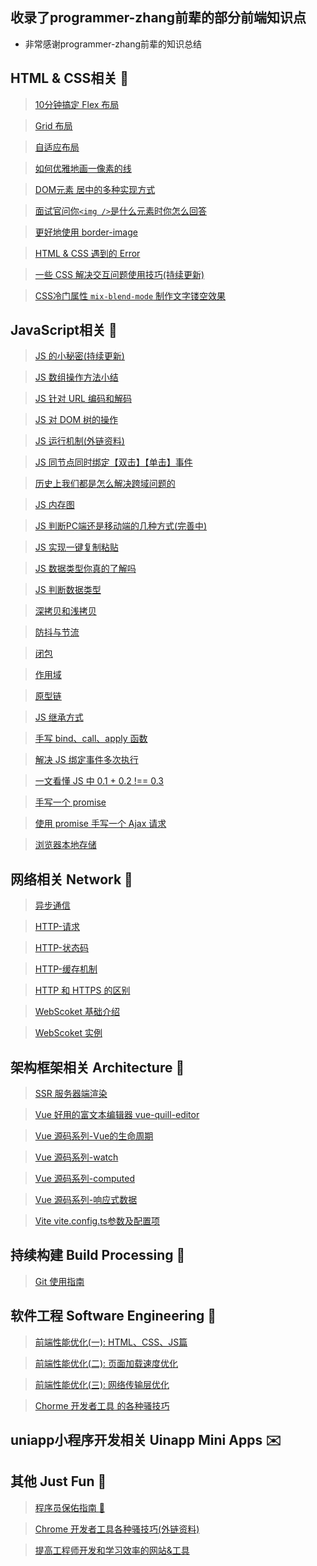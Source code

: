 ## 收录了programmer-zhang前辈的部分前端知识点
* 非常感谢programmer-zhang前辈的知识总结


## HTML & CSS相关 :european_castle:
> [10分钟搞定 Flex 布局](https://github.com/wshsh1996/front-end/blob/main/profiles/HTML%26CSS/flex%E5%B8%83%E5%B1%80.md)

> [Grid 布局](https://github.com/wshsh1996/front-end/blob/main/profiles/HTML%26CSS/grid%E5%B8%83%E5%B1%80.md)

> [自适应布局](https://github.com/wshsh1996/front-end/blob/main/profiles/HTML%26CSS/%E8%87%AA%E9%80%82%E5%BA%94%E5%B8%83%E5%B1%80.md)

> [如何优雅地画一像素的线](https://github.com/wshsh1996/front-end/blob/main/profiles/HTML%26CSS/css%E5%AE%9E%E7%8E%B01px%E7%9A%84%E7%BA%BF.md)

> [DOM元素 居中的多种实现方式](https://github.com/wshsh1996/front-end/blob/main/profiles/HTML%26CSS/%E5%AE%9E%E7%8E%B0%E6%B0%B4%E5%B9%B3%E5%9E%82%E7%9B%B4%E5%B1%85%E4%B8%AD%E5%A4%9A%E7%A7%8D%E6%96%B9%E5%BC%8F.md)

> [面试官问你`<img />`是什么元素时你怎么回答](https://github.com/wshsh1996/front-end/blob/main/profiles/HTML%26CSS/img%E6%98%AF%E4%BB%80%E4%B9%88%E5%85%83%E7%B4%A0.md)

> [更好地使用 border-image](https://github.com/wshsh1996/front-end/blob/main/profiles/HTML%26CSS/border-image%E8%87%AA%E5%AE%9A%E4%B9%89%E8%BE%B9%E6%A1%86%E5%B1%9E%E6%80%A7.md)

> [HTML & CSS 遇到的 Error](https://github.com/wshsh1996/front-end/blob/main/profiles/HTML%26CSS/HTML%26CSS_error.md)

> [一些 CSS 解决交互问题使用技巧(持续更新)](https://github.com/wshsh1996/front-end/blob/main/profiles/HTML%26CSS/HTML_%E6%B0%B8%E8%BF%9C18%E5%B2%81%E7%9A%84css.md)

> [CSS冷门属性 `mix-blend-mode` 制作文字镂空效果](https://github.com/wshsh1996/front-end/blob/main/profiles/HTML%26CSS/%E6%96%87%E5%AD%97%E9%95%82%E7%A9%BA%E6%95%88%E6%9E%9C.md)

## JavaScript相关 :speak_no_evil:
> [JS 的小秘密(持续更新)](https://github.com/wshsh1996/front-end/tree/master/profiles/js的小秘密.md)

> [JS 数组操作方法小结](https://github.com/wshsh1996/front-end/tree/master/profiles/js数组操作.md)

> [JS 针对 URL 编码和解码](https://github.com/wshsh1996/front-end/tree/master/profiles/js针对URL编码和解码.md)

> [JS 对 DOM 树的操作](https://github.com/wshsh1996/front-end/tree/master/profiles/js对DOM树的操作.md)

> [JS 运行机制(外链资料)](http://www.ruanyifeng.com/blog/2014/10/event-loop.html)

> [JS 同节点同时绑定【双击】【单击】事件](https://github.com/wshsh1996/front-end/tree/master/profiles/js_double-click.md)

> [历史上我们都是怎么解决跨域问题的](https://github.com/wshsh1996/front-end/tree/master/profiles/cross-origin.md)

> [JS 内存图](https://github.com/wshsh1996/front-end/tree/master/profiles/js内存图.md)
 
> [JS 判断PC端还是移动端的几种方式(完善中)](https://github.com/wshsh1996/front-end/tree/master/profiles/js判断设备.md)

> [JS 实现一键复制粘贴](https://github.com/wshsh1996/front-end/tree/master/profiles/js复制粘贴.md)

> [JS 数据类型你真的了解吗](https://github.com/wshsh1996/front-end/tree/master/profiles/js_data_type.md)

> [JS 判断数据类型](https://github.com/wshsh1996/front-end/tree/master/profiles/js_judge_type.md)

> [深拷贝和浅拷贝](https://github.com/wshsh1996/front-end/tree/master/profiles/深拷贝和浅拷贝.md)

> [防抖与节流](https://github.com/wshsh1996/front-end/tree/master/profiles/节流和防抖.md)

> [闭包](https://github.com/wshsh1996/front-end/tree/master/profiles/js_闭包.md)

> [作用域](https://github.com/wshsh1996/front-end/tree/master/profiles/js_作用域.md)

> [原型链](https://github.com/wshsh1996/front-end/tree/master/profiles/js_原型链.md)

> [JS 继承方式](https://github.com/wshsh1996/front-end/tree/master/profiles/js_inherit.md)

> [手写 bind、call、apply 函数](https://github.com/wshsh1996/front-end/tree/master/profiles/js_bind-call-apply.md)

> [解决 JS 绑定事件多次执行](https://github.com/wshsh1996/front-end/tree/master/profiles/js_more_times_bind_events.md)

> [一文看懂 JS 中 0.1 + 0.2 !== 0.3](https://github.com/wshsh1996/front-end/tree/master/profiles/js浮点数计算.md)

> [手写一个 promise](https://github.com/wshsh1996/front-end/tree/master/profiles/js_promise.md)

> [使用 promise 手写一个 Ajax 请求](https://github.com/wshsh1996/front-end/tree/master/profiles/js_ajax-promise.md)

> [浏览器本地存储](https://github.com/wshsh1996/front-end/tree/master/profiles/browser_local_storage.md)

## 网络相关 Network :postbox:
> [异步通信](https://github.com/wshsh1996/front-end/tree/master/profiles/异步通信.md)

> [HTTP-请求](https://github.com/wshsh1996/front-end/tree/master/profiles/HTTP_request.md)

> [HTTP-状态码](https://github.com/wshsh1996/front-end/tree/master/profiles/HTTP_status.md)

> [HTTP-缓存机制](https://github.com/wshsh1996/front-end/tree/master/profiles/HTTP_header.md)

> [HTTP 和 HTTPS 的区别](https://github.com/wshsh1996/front-end/tree/master/profiles/HTTP_compare.md)

> [WebScoket 基础介绍](https://github.com/wshsh1996/front-end/tree/master/profiles/webscoket_base.md)

> [WebScoket 实例](https://github.com/wshsh1996/front-end/tree/master/profiles/webscoket_example.md)

## 架构框架相关 Architecture :construction:
> [SSR 服务器端渲染](https://github.com/wshsh1996/front-end/tree/master/profiles/SSR服务器端渲染.md)

> [Vue 好用的富文本编辑器 vue-quill-editor](https://github.com/wshsh1996/front-end/tree/master/profiles/vue-quill-editor.md)

> [Vue 源码系列-Vue的生命周期](https://github.com/wshsh1996/front-end/tree/master/profiles/vue_life.md)

> [Vue 源码系列-watch](https://github.com/wshsh1996/front-end/tree/master/profiles/vue_watch.md)

> [Vue 源码系列-computed](https://github.com/wshsh1996/front-end/tree/master/profiles/vue_computed.md)

> [Vue 源码系列-响应式数据](https://github.com/wshsh1996/front-end/tree/master/profiles/vue_响应式流程.md)

> [Vite vite.config.ts参数及配置项](https://github.com/wshsh1996/vue-pc-project/blob/main/vite.config.ts)

## 持续构建 Build Processing :articulated_lorry:
> [Git 使用指南](https://github.com/wshsh1996/front-end/tree/master/profiles/git.md)

## 软件工程 Software Engineering :wrench:
> [前端性能优化(一): HTML、CSS、JS篇](https://github.com/wshsh1996/front-end/tree/master/profiles/[前端性能优化]HTML、CSS、JS篇.md)

> [前端性能优化(二): 页面加载速度优化](https://github.com/wshsh1996/front-end/tree/master/profiles/[前端性能优化]页面加载速度优化.md)

> [前端性能优化(三): 网络传输层优化](https://github.com/wshsh1996/front-end/tree/master/profiles/[前端性能优化]网络传输层优化.md)

> [Chorme 开发者工具 的各种骚技巧](https://github.com/wshsh1996/front-end/tree/master/profiles/Chrome-Devtools.md)

## uniapp小程序开发相关 Uinapp Mini Apps :envelope:
 
## 其他 Just Fun :hankey:
> [程序员保佑指南 :pray: ](https://github.com/wshsh1996/front-end/tree/master/profiles/程序员保佑指南.md)

> [Chrome 开发者工具各种骚技巧(外链资料)](https://juejin.im/post/5af53823f265da0b75282b0f?utm_source=gold_browser_extension)

> [提高工程师开发和学习效率的网站&工具]()




